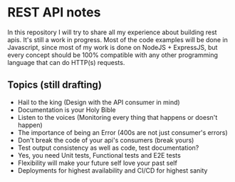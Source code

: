 # REST API notes
In this repository I will try to share all my experience about building rest apis. It's still a work in progress. Most of the code examples will be done in Javascript, since most of my work is done on NodeJS + ExpressJS, but every concept should be 100% compatible with any other programming language that can do HTTP(s) requests.


## Topics (still drafting)
* Hail to the king (Design with the API consumer in mind)
* Documentation is your Holy Bible
* Listen to the voices (Monitoring every thing that happens or doesn't happen)
* The importance of being an Error (400s are not just consumer's errors)
* Don't break the code of your api's consumers (break yours)
* Test output consistency as well as code, test documentation?
* Yes, you need Unit tests, Functional tests and E2E tests
* Flexibility will make your future self love your past self
* Deployments for highest availability and CI/CD for highest sanity
